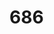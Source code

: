 # 686
<?php

	//获取连接
	$con = mysql_connect("127.0.0.1","root","root");
	if(!$con){
		die("没有找到连接".mysql_errno());
	}
	//设置字符集
	mysql_query("set names 'utf8'"); 
	// 连接test数据库
	mysql_select_db("test",$con);

?>
